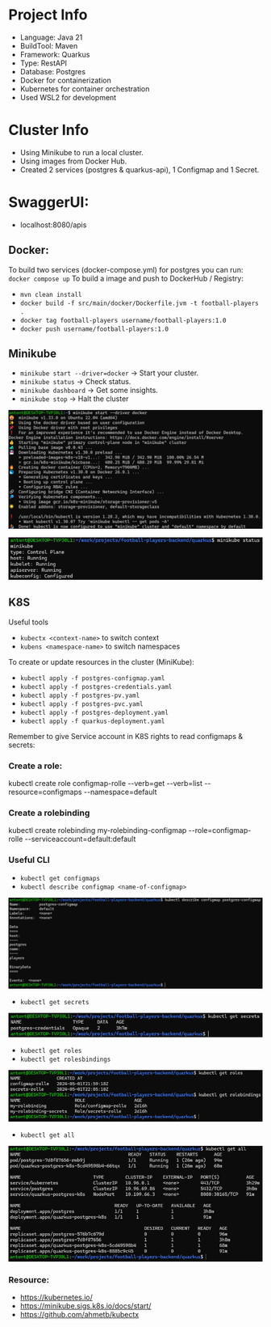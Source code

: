 
# Project Info 
- Language: Java 21
- BuildTool: Maven
- Framework: Quarkus
- Type: RestAPI
- Database: Postgres
- Docker for containerization
- Kubernetes for container orchestration
- Used WSL2 for development

# Cluster Info
- Using Minikube to run a local cluster.
- Using images from Docker Hub.
- Created 2 services (postgres & quarkus-api), 1 Configmap and 1 Secret. 


# SwaggerUI:
- localhost:8080/apis

## Docker: 
To build two services (docker-compose.yml) for postgres you can run: `docker compose up`
To build a image and push to DockerHub / Registry: 
- `mvn clean install`
- `docker build -f src/main/docker/Dockerfile.jvm -t football-players .`
- `docker tag football-players username/football-players:1.0`
- `docker push username/football-players:1.0`

## Minikube
- `minikube start --driver=docker` -> Start your cluster.
- `minikube status` -> Check status. 
- `minikube dashboard` -> Get some insights. 
- `minikube stop` -> Halt the cluster

![alt text](src/main/img/minikubestart.png)

![alt text](src/main/img/minikubestatus.png)

## K8S
Useful tools
- `kubectx <context-name>` to switch context
- `kubens <namespace-name>` to switch namespaces

To create or update resources in the cluster (MiniKube): 
- `kubectl apply -f postgres-configmap.yaml`
- `kubectl apply -f postgres-credentials.yaml`
- `kubectl apply -f postgres-pv.yaml`
- `kubectl apply -f postgres-pvc.yaml`
- `kubectl apply -f postgres-deployment.yaml`
- `kubectl apply -f quarkus-deployment.yaml`

Remember to give Service account in K8S rights to read configmaps & secrets:
### Create a role: 
kubectl create role configmap-rolle --verb=get --verb=list --resource=configmaps --namespace=default

### Create a rolebinding
kubectl create rolebinding my-rolebinding-configmap --role=configmap-rolle --serviceaccount=default:default

### Useful CLI
- `kubectl get configmaps`
- `kubectl describe configmap <name-of-configmap>`
  
![alt text](src/main/img/configmap.png)

- `kubectl get secrets`
  
![alt text](src/main/img/secrets.png)

- `kubectl get roles`
- `kubectl get rolesbindings`

![alt text](src/main/img/rolesandrolebindings.png)

- `kubectl get all`

![alt text](src/main/img/getall.png)

### Resource: 
- https://kubernetes.io/
- https://minikube.sigs.k8s.io/docs/start/
- https://github.com/ahmetb/kubectx
